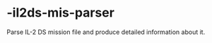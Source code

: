-il2ds-mis-parser
=================

Parse IL-2 DS mission file and produce detailed information about it.
